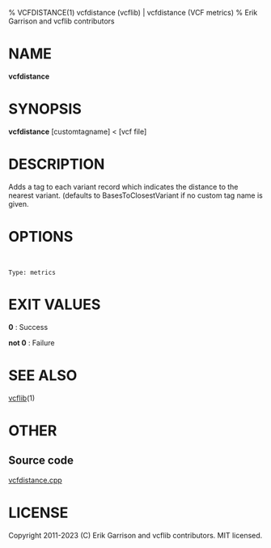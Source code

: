 % VCFDISTANCE(1) vcfdistance (vcflib) | vcfdistance (VCF metrics)
% Erik Garrison and vcflib contributors

# NAME

**vcfdistance**

# SYNOPSIS

**vcfdistance** [customtagname] < [vcf file]

# DESCRIPTION

Adds a tag to each variant record which indicates the distance to the nearest variant. (defaults to BasesToClosestVariant if no custom tag name is given.



# OPTIONS

```


Type: metrics

```





# EXIT VALUES

**0**
: Success

**not 0**
: Failure

# SEE ALSO



[vcflib](./vcflib.md)(1)



# OTHER

## Source code

[vcfdistance.cpp](https://github.com/vcflib/vcflib/blob/master/src/vcfdistance.cpp)

# LICENSE

Copyright 2011-2023 (C) Erik Garrison and vcflib contributors. MIT licensed.

<!--
  Created with ./scripts/bin2md.rb scripts/bin2md-template.erb
-->
